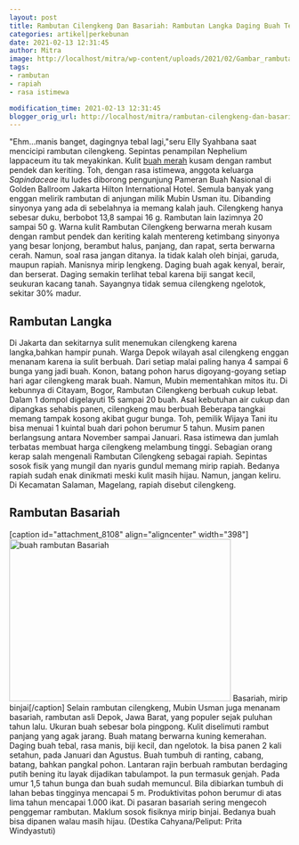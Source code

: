 ```yaml
---
layout: post
title: Rambutan Cilengkeng Dan Basariah: Rambutan Langka Daging Buah Tebal Biji Kecil
categories: artikel|perkebunan
date: 2021-02-13 12:31:45
author: Mitra
image: http://localhost/mitra/wp-content/uploads/2021/02/Gambar_rambutan_1280x931.jpg
tags:
- rambutan
- rapiah
- rasa istimewa

modification_time: 2021-02-13 12:31:45
blogger_orig_url: http://localhost/mitra/rambutan-cilengkeng-dan-basariah.html
---
```


"Ehm...manis banget, dagingnya tebal lagi,"seru Elly Syahbana saat mencicipi rambutan cilengkeng. Sepintas penampilan Nephelium lappaceum itu tak meyakinkan.
Kulit <a class="wpil_keyword_link " title="buah merah" href="http://127.0.0.1/mitra/topik/buah-merah" data-wpil-keyword-link="linked">buah merah</a> kusam dengan rambut pendek dan keriting. Toh, dengan rasa istimewa, anggota keluarga <em>Sapindaceae</em> itu ludes diborong pengunjung Pameran Buah Nasional di Golden Ballroom Jakarta Hilton International Hotel.
Semula banyak yang enggan melirik rambutan di anjungan milik Mubin Usman itu. Dibanding sinyonya yang ada di sebelahnya ia memang kalah jauh. Cilengkeng hanya sebesar duku, berbobot 13,8 sampai 16 g. Rambutan lain lazimnya 20 sampai 50 g.
Warna kulit Rambutan Cilengkeng berwarna merah kusam dengan rambut pendek dan keriting kalah mentereng ketimbang sinyonya yang besar lonjong, berambut halus, panjang, dan rapat, serta berwarna cerah.
Namun, soal rasa jangan ditanya. Ia tidak kalah oleh binjai, garuda, maupun rapiah.  Manisnya mirip lengkeng. Daging buah agak kenyal, berair, dan berserat. Daging semakin terlihat tebal karena biji sangat kecil, seukuran kacang tanah. Sayangnya tidak semua cilengkeng ngelotok, sekitar 30% madur.
<h2 id="Langka">Rambutan Langka</h2>
Di Jakarta dan sekitarnya sulit menemukan cilengkeng karena langka,bahkan hampir punah. Warga Depok wilayah asal cilengkeng enggan menanam karena ia sulit berbuah. Dari setiap malai paling hanya 4 sampai 6 bunga yang jadi buah. Konon, batang pohon harus digoyang-goyang setiap hari agar cilengkeng marak buah.
Namun, Mubin mementahkan mitos itu. Di kebunnya di Citayam, Bogor, Rambutan Cilengkeng berbuah cukup lebat. Dalam 1 dompol digelayuti 15 sampai 20 buah. Asal kebutuhan air cukup dan dipangkas sehabis panen, cilengkeng mau berbuah
Beberapa tangkai memang tampak kosong akibat gugur bunga. Toh, pemilik Wijaya Tani itu bisa menuai 1 kuintal buah dari pohon berumur 5 tahun. Musim panen berlangsung antara November sampai Januari. Rasa istimewa dan jumlah terbatas membuat harga cilengkeng melambung tinggi.
Sebagian orang kerap salah mengenali Rambutan Cilengkeng sebagai rapiah. Sepintas sosok fisik yang mungil dan nyaris gundul memang mirip rapiah. Bedanya rapiah sudah enak dinikmati meski kulit masih hijau. Namun, jangan keliru. Di Kecamatan Salaman, Magelang, rapiah disebut cilengkeng.
<h2 id="Basariah">Rambutan Basariah</h2>
[caption id="attachment_8108" align="aligncenter" width="398"]<a href="http://127.0.0.1/mitra/wp-content/uploads/2021/02/Gambar_buah_1280x936.jpg"><img class="wp-image-8108" src="http://127.0.0.1/mitra/wp-content/uploads/2021/02/Gambar_buah_1280x936.jpg" alt="buah rambutan Basariah" width="398" height="291" /></a> Basariah, mirip binjai[/caption]
Selain rambutan cilengkeng, Mubin Usman juga menanam basariah, rambutan asli Depok, Jawa Barat, yang populer sejak puluhan tahun lalu. Ukuran buah sebesar bola pingpong. Kulit diselimuti rambut panjang yang agak jarang. Buah matang berwarna kuning kemerahan. Daging buah tebal, rasa manis, biji kecil, dan ngelotok.
Ia bisa panen 2 kali setahun, pada Januari dan Agustus. Buah tumbuh di ranting, cabang, batang, bahkan pangkal pohon. Lantaran rajin berbuah rambutan berdaging putih bening itu layak dijadikan tabulampot. Ia pun termasuk genjah.
Pada umur 1,5 tahun bunga dan buah sudah memuncul. Bila dibiarkan tumbuh di lahan bebas tingginya mencapai 5 m. Produktivitas pohon berumur di atas lima tahun mencapai 1.000 ikat.
Di pasaran basariah sering mengecoh penggemar rambutan. Maklum sosok fisiknya mirip binjai. Bedanya buah bisa dipanen walau masih hijau. (Destika Cahyana/Peliput: Prita Windyastuti)
